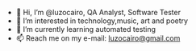 - 👋 Hi, I’m @luzocairo, QA Analyst, Software Tester
- 👀 I’m interested in technology,music, art and poetry
- 🌱 I’m currently learning automated testing
- 📫 Reach me on my e-mail: luzocairo@gmail.com

<!---
luzocairo/luzocairo is a ✨ special ✨ repository because its `README.md` (this file) appears on your GitHub profile.
You can click the Preview link to take a look at your changes.
--->
